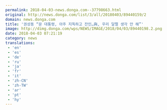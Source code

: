 ```yaml
---
permalink: 2018-04-03-news.donga.com--37798663.html
original: http://news.donga.com/list/3/all/20180403/89440159/2
domain: news.donga.com
title: '권성동 “문 대통령, 아주 지독하고 잔인…與, 우리 달랠 생각 안 해”'
image: http://dimg.donga.com/wps/NEWS/IMAGE/2018/04/03/89440198.2.png
date: 2018-04-03 07:21:19
category: news
translations: 
 - 'en'
 - 'es'
 - 'de'
 - 'ru'
 - 'ja'
 - 'fr'
 - 'it'
 - 'zh-CN'
 - 'zh-TW'
 - 'ar'
 - 'pt'
 - 'hy'
---
```



